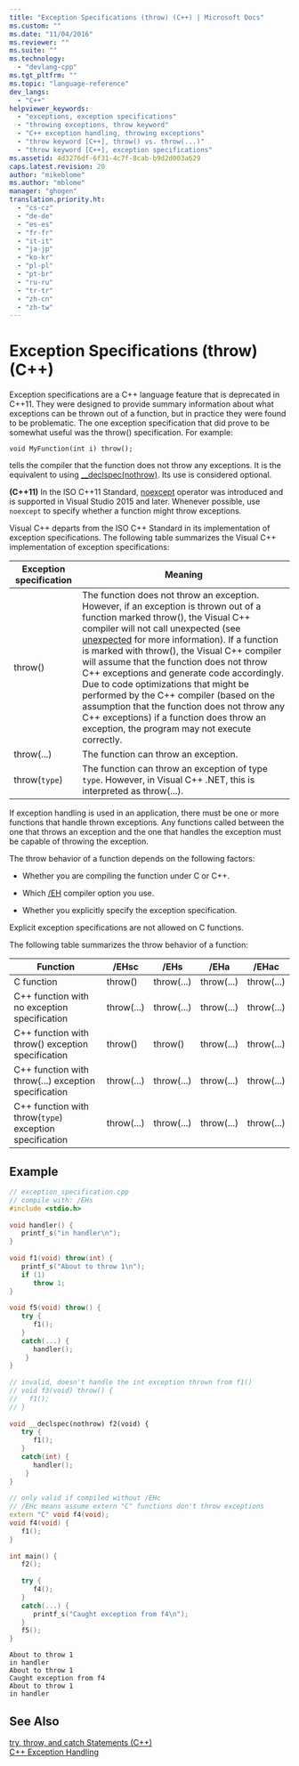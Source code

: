 ```yaml
---
title: "Exception Specifications (throw) (C++) | Microsoft Docs"
ms.custom: ""
ms.date: "11/04/2016"
ms.reviewer: ""
ms.suite: ""
ms.technology: 
  - "devlang-cpp"
ms.tgt_pltfrm: ""
ms.topic: "language-reference"
dev_langs: 
  - "C++"
helpviewer_keywords: 
  - "exceptions, exception specifications"
  - "throwing exceptions, throw keyword"
  - "C++ exception handling, throwing exceptions"
  - "throw keyword [C++], throw() vs. throw(...)"
  - "throw keyword [C++], exception specifications"
ms.assetid: 4d3276df-6f31-4c7f-8cab-b9d2d003a629
caps.latest.revision: 20
author: "mikeblome"
ms.author: "mblome"
manager: "ghogen"
translation.priority.ht: 
  - "cs-cz"
  - "de-de"
  - "es-es"
  - "fr-fr"
  - "it-it"
  - "ja-jp"
  - "ko-kr"
  - "pl-pl"
  - "pt-br"
  - "ru-ru"
  - "tr-tr"
  - "zh-cn"
  - "zh-tw"
---
```

# Exception Specifications (throw) (C++)
Exception specifications are a C++ language feature that is deprecated in C++11. They were designed to provide summary information about what exceptions can be thrown out of a function, but in practice they were found to be problematic. The one exception specification that did prove to be somewhat useful was the throw() specification. For example:  
  
```  
void MyFunction(int i) throw();  
```  
  
 tells the compiler that the function does not throw any exceptions. It is the equivalent to using [__declspec(nothrow)](../cpp/nothrow-cpp.md). Its use is considered optional.  
  
 **(C++11)** In the ISO C++11 Standard, [noexcept](../cpp/noexcept-cpp.md) operator was introduced and is supported in Visual Studio 2015 and later. Whenever possible, use `noexcept` to specify whether a function might throw exceptions.  
  
 Visual C++ departs from the ISO C++ Standard in its implementation of exception specifications.  The following table summarizes the Visual C++ implementation of exception specifications:  
  
|Exception specification|Meaning|  
|-----------------------------|-------------|  
|throw()|The function does not throw an exception. However, if an exception is thrown out of a function marked throw(), the Visual C++ compiler will not call unexpected (see [unexpected](../c-runtime-library/reference/unexpected-crt.md) for more information). If a function is marked with throw(), the Visual C++ compiler will assume that the function does not throw C++ exceptions and generate code accordingly. Due to code optimizations that might be performed by the C++ compiler (based on the assumption that the function does not throw any C++ exceptions) if a function does throw an exception, the program may not execute correctly.|  
|throw(...)|The function can throw an exception.|  
|throw(`type`)|The function can throw an exception of type `type`. However, in Visual C++ .NET, this is interpreted as throw(...).|  
  
 If exception handling is used in an application, there must be one or more functions that handle thrown exceptions. Any functions called between the one that throws an exception and the one that handles the exception must be capable of throwing the exception.  
  
 The throw behavior of a function depends on the following factors:  
  
-   Whether you are compiling the function under C or C++.  
  
-   Which [/EH](../build/reference/eh-exception-handling-model.md) compiler option you use.  
  
-   Whether you explicitly specify the exception specification.  
  
 Explicit exception specifications are not allowed on C functions.  
  
 The following table summarizes the throw behavior of a function:  
  
|Function|/EHsc|/EHs|/EHa|/EHac|  
|--------------|------------|-----------|-----------|------------|  
|C function|throw()|throw(...)|throw(...)|throw(...)|  
|C++ function with no exception specification|throw(...)|throw(...)|throw(...)|throw(...)|  
|C++ function with throw() exception specification|throw()|throw()|throw(...)|throw(...)|  
|C++ function with throw(...) exception specification|throw(...)|throw(...)|throw(...)|throw(...)|  
|C++ function with throw(`type`) exception specification|throw(...)|throw(...)|throw(...)|throw(...)|  
  
## Example  
  
```cpp  
// exception_specification.cpp  
// compile with: /EHs  
#include <stdio.h>  
  
void handler() {  
   printf_s("in handler\n");  
}  
  
void f1(void) throw(int) {  
   printf_s("About to throw 1\n");  
   if (1)  
      throw 1;  
}  
  
void f5(void) throw() {  
   try {  
      f1();  
   }  
   catch(...) {  
      handler();  
    }  
}  
  
// invalid, doesn't handle the int exception thrown from f1()  
// void f3(void) throw() {  
//   f1();  
// }  
  
void __declspec(nothrow) f2(void) {  
   try {  
      f1();  
   }  
   catch(int) {  
      handler();  
    }  
}  
  
// only valid if compiled without /EHc   
// /EHc means assume extern "C" functions don't throw exceptions  
extern "C" void f4(void);  
void f4(void) {  
   f1();  
}  
  
int main() {  
   f2();  
  
   try {  
      f4();  
   }  
   catch(...) {  
      printf_s("Caught exception from f4\n");  
   }  
   f5();  
}  
```  
  
```Output  
About to throw 1  
in handler  
About to throw 1  
Caught exception from f4  
About to throw 1  
in handler  
```  
  
## See Also  
 [try, throw, and catch Statements (C++)](../cpp/try-throw-and-catch-statements-cpp.md)   
 [C++ Exception Handling](../cpp/cpp-exception-handling.md)